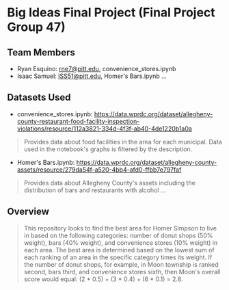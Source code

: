 # Big Ideas Final Project (Final Project Group 47)

## Team Members
- Ryan Esquino: rne7@pitt.edu, convenience_stores.ipynb
- Isaac Samuel: ISS51@pitt.edu, Homer's Bars.ipynb
...

## Datasets Used
- convenience_stores.ipynb: https://data.wprdc.org/dataset/allegheny-county-restaurant-food-facility-inspection-violations/resource/112a3821-334d-4f3f-ab40-4de1220b1a0a
> Provides data about food facilities in the area for each municipal. Data used in the notebook's graphs is filtered by the description.
- Homer's Bars.ipynb: https://data.wprdc.org/dataset/allegheny-county-assets/resource/279da54f-a520-4bb4-afd0-ffbb7e797faf
> Provides data about Allegheny County's assets including the distribution of bars and restaurants with alcohol
...

## Overview
> This repository looks to find the best area for Homer Simpson to live in based on the following categories: number of donut shops (50% weight), bars (40% weight), and convenience stores (10% weight) in each area. The best area is determined based on the lowest sum of each ranking of an area in the specific category times its weight. If the number of donut shops, for example, in Moon township is ranked second, bars third, and convenience stores sixth, then Moon's overall score would equal: (2 * 0.5) + (3 * 0.4) + (6 * 0.1) = 2.8.
